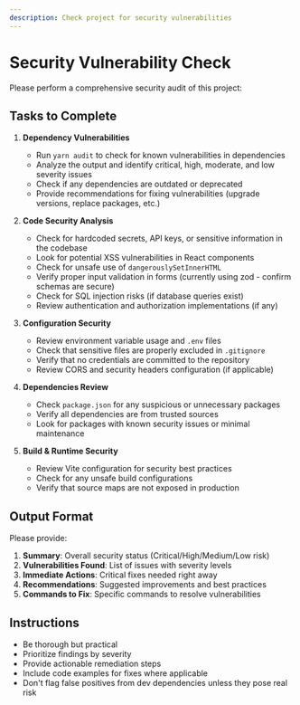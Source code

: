 ```yaml
---
description: Check project for security vulnerabilities
---
```


# Security Vulnerability Check

Please perform a comprehensive security audit of this project:

## Tasks to Complete

1. **Dependency Vulnerabilities**
   - Run `yarn audit` to check for known vulnerabilities in dependencies
   - Analyze the output and identify critical, high, moderate, and low severity issues
   - Check if any dependencies are outdated or deprecated
   - Provide recommendations for fixing vulnerabilities (upgrade versions, replace packages, etc.)

2. **Code Security Analysis**
   - Check for hardcoded secrets, API keys, or sensitive information in the codebase
   - Look for potential XSS vulnerabilities in React components
   - Check for unsafe use of `dangerouslySetInnerHTML`
   - Verify proper input validation in forms (currently using zod - confirm schemas are secure)
   - Check for SQL injection risks (if database queries exist)
   - Review authentication and authorization implementations (if any)

3. **Configuration Security**
   - Review environment variable usage and `.env` files
   - Check that sensitive files are properly excluded in `.gitignore`
   - Verify that no credentials are committed to the repository
   - Review CORS and security headers configuration (if applicable)

4. **Dependencies Review**
   - Check `package.json` for any suspicious or unnecessary packages
   - Verify all dependencies are from trusted sources
   - Look for packages with known security issues or minimal maintenance

5. **Build & Runtime Security**
   - Review Vite configuration for security best practices
   - Check for any unsafe build configurations
   - Verify that source maps are not exposed in production

## Output Format

Please provide:

1. **Summary**: Overall security status (Critical/High/Medium/Low risk)
2. **Vulnerabilities Found**: List of issues with severity levels
3. **Immediate Actions**: Critical fixes needed right away
4. **Recommendations**: Suggested improvements and best practices
5. **Commands to Fix**: Specific commands to resolve vulnerabilities

## Instructions

- Be thorough but practical
- Prioritize findings by severity
- Provide actionable remediation steps
- Include code examples for fixes where applicable
- Don't flag false positives from dev dependencies unless they pose real risk
